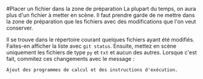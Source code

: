 #Placer un fichier dans la zone de préparation
La plupart du temps, on aura plus d'un fichier à metter en scène. Il faut prendre garde de ne mettre dans la zone de préparation que les fichiers avec des modifications que l'on veut conserver.

Il se trouve dans le répertoire courant quelques fichiers ayant été modifiés. Faites-en afficher la liste avec `git status`. Ensuite, mettez en scène uniquement les fichiers de type `py` et `txt` et aucun des autres. Lorsque c'est fait, commitez ces changements avec le message :

    Ajout des programmes de calcul et des instructions d'exécution.


